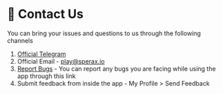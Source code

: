 # 📧 Contact Us

You can bring your issues and questions to us through the following channels

1. [Official Telegram](https://t.me/speraxplayapp)
2. Official Email - play@sperax.io
3. [Report Bugs](https://form.asana.com/?k=62mpTmsj8cftGJmbcwZBnA\&d=1155432754926826) - You can report any bugs you are facing while using the app through this link
4. Submit feedback from inside the app - My Profile > Send Feedback

